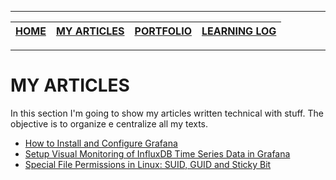 ***

| [HOME](https://github.com/mmmarceleza/My-Learning-Tracker#marcelos-learning-tracker) | [MY ARTICLES](https://github.com/mmmarceleza/My-Learning-Tracker/blob/master/content/my-articles.md#my-articles) | [PORTFOLIO](https://github.com/mmmarceleza/My-Learning-Tracker/blob/master/content/portfolio.md#portfolio) | [LEARNING LOG](https://github.com/mmmarceleza/My-Learning-Tracker/blob/master/content/learning-log.md#learning-log) |
|:---:|:---:|:---:|:---:|

***

# MY ARTICLES

In this section I'm going to show my articles written technical with stuff. The objective is to organize e centralize all my texts.

 - [How to Install and Configure Grafana](https://linuxhandbook.com/grafana-setup/)
 - [Setup Visual Monitoring of InfluxDB Time Series Data in Grafana](https://linuxhandbook.com/influxdb-grafana-setup/)
 - [Special File Permissions in Linux: SUID, GUID and Sticky Bit](https://linuxhandbook.com/suid-sgid-sticky-bit/)